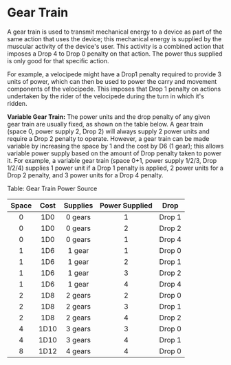 # Gear Train

A gear train is used to transmit mechanical energy to a device as part
of the same action that uses the device; this mechanical energy is
supplied by the muscular activity of the device's user. This activity is
a combined action that imposes a Drop 4 to Drop 0 penalty on that
action. The power thus supplied is only good for that specific action.

For example, a velocipede might have a Drop1 penalty required to provide
3 units of power, which can then be used to power the carry and movement
components of the velocipede. This imposes that Drop 1 penalty on
actions undertaken by the rider of the velocipede during the turn in
which it's ridden.

**Variable Gear Train:** The power units and the drop penalty of any given
gear train are usually fixed, as shown on the table below. A gear train
(space 0, power supply 2, Drop 2) will always supply 2 power units and
require a Drop 2 penalty to operate. However, a gear train can be made
variable by increasing the space by 1 and the cost by D6 (1 gear); this
allows variable power supply based on the amount of Drop penalty taken
to power it. For example, a variable gear train (space 0+1, power supply
1/2/3, Drop 1/2/4) supplies 1 power unit if a Drop 1 penalty is applied,
2 power units for a Drop 2 penalty, and 3 power units for a Drop 4
penalty.

Table: Gear Train Power Source

| Space | Cost  | Supplies   | Power Supplied | Drop   |
| :---: | :---: | :--------: | :------------: | :----: | 
| 0     | 1D0   | 0 gears    | 1              | Drop 1 |
| 0     | 1D0   | 0 gears    | 2              | Drop 2 |
| 0     | 1D0   | 0 gears    | 1              | Drop 4 |
| 1     | 1D6   | 1 gear     | 1              | Drop 0 |
| 1     | 1D6   | 1 gear     | 2              | Drop 1 |
| 1     | 1D6   | 1 gear     | 3              | Drop 2 |
| 1     | 1D6   | 1 gear     | 4              | Drop 4 |
| 2     | 1D8   | 2 gears    | 2              | Drop 0 |
| 2     | 1D8   | 2 gears    | 3              | Drop 1 |
| 2     | 1D8   | 2 gears    | 4              | Drop 2 |
| 4     | 1D10  | 3 gears    | 3              | Drop 0 |
| 4     | 1D10  | 3 gears    | 4              | Drop 1 |
| 8     | 1D12  | 4 gears    | 4              | Drop 0 |

